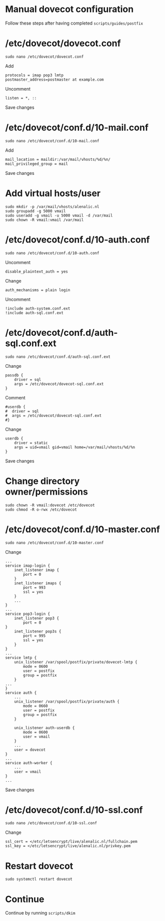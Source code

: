 # Manual dovecot configuration

Follow these steps after having completed `scripts/guides/postfix`

# /etc/dovecot/dovecot.conf

    sudo nano /etc/dovecot/dovecot.conf

Add

    protocols = imap pop3 lmtp
    postmaster_address=postmaster at example.com

Uncomment

    listen = *, ::

Save changes

# /etc/dovecot/conf.d/10-mail.conf

    sudo nano /etc/dovecot/conf.d/10-mail.conf

Add

    mail_location = maildir:/var/mail/vhosts/%d/%n/
    mail_privileged_group = mail

Save changes

# Add virtual hosts/user

    sudo mkdir -p /var/mail/vhosts/alenalic.nl
    sudo groupadd -g 5000 vmail
    sudo useradd -g vmail -u 5000 vmail -d /var/mail
    sudo chown -R vmail:vmail /var/mail

# /etc/dovecot/conf.d/10-auth.conf

    sudo nano /etc/dovecot/conf.d/10-auth.conf

Uncomment

    disable_plaintext_auth = yes

Change

    auth_mechanisms = plain login

Uncomment

    !include auth-system.conf.ext
    !include auth-sql.conf.ext

# /etc/dovecot/conf.d/auth-sql.conf.ext

    sudo nano /etc/dovecot/conf.d/auth-sql.conf.ext

Change

    passdb {
        driver = sql
        args = /etc/dovecot/dovecot-sql.conf.ext
    }

Comment

    #userdb {
    #  driver = sql
    #  args = /etc/dovecot/dovecot-sql.conf.ext
    #}

Change

    userdb {
        driver = static
        args = uid=vmail gid=vmail home=/var/mail/vhosts/%d/%n
    }

Save changes

# Change directory owner/permissions

    sudo chown -R vmail:dovecot /etc/dovecot
    sudo chmod -R o-rwx /etc/dovecot

# /etc/dovecot/conf.d/10-master.conf

    sudo nano /etc/dovecot/conf.d/10-master.conf

Change

    ...
    service imap-login {
        inet_listener imap {
            port = 0
        }
        inet_listener imaps {
            port = 993
            ssl = yes
        }
        ...
    }
    ...
    service pop3-login {
        inet_listener pop3 {
            port = 0
    }
        inet_listener pop3s {
            port = 995
            ssl = yes
        }
    }
    ...
    service lmtp {
        unix_listener /var/spool/postfix/private/dovecot-lmtp {
            mode = 0600
            user = postfix
            group = postfix
        }
    ...
    }
    service auth {
        ...
        unix_listener /var/spool/postfix/private/auth {
            mode = 0660
            user = postfix
            group = postfix
        }

        unix_listener auth-userdb {
            mode = 0600
            user = vmail
        }
        ...
        user = dovecot
    }
    ...
    service auth-worker {
        ...
        user = vmail
    }
    ...

Save changes

# /etc/dovecot/conf.d/10-ssl.conf

    sudo nano /etc/dovecot/conf.d/10-ssl.conf

Change

    ssl_cert = </etc/letsencrypt/live/alenalic.nl/fullchain.pem
    ssl_key = </etc/letsencrypt/live/alenalic.nl/privkey.pem

# Restart dovecot

    sudo systemctl restart dovecot

# Continue

Continue by running `scripts/dkim`
